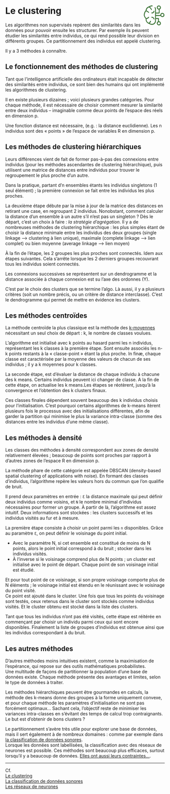 # **Le clustering** <a href="../../../"><img src="https://github.com/MiKL5/BI/raw/master/assets/bi.svg" alt="Les intelligences artificielles" align="right" height="64px"></a>
Les algorithmes non supervisés repèrent des similarités dans les données pour pouvoir ensuite les structurer. Par exemple ils peuvent étudier les similarités entre individus, ce qui rend possible leur division en différents groupes. Ce partitionnement des individus est appelé clustering.

Il y a 3 méthodes à connaître.
## **Le fonctionnement des méthodes de clustering**
Tant que l’intelligence artificielle des ordinateurs était incapable de détecter des similarités entre individus, ce sont bien des humains qui ont implémenté les algorithmes de clustering.

Il en existe plusieurs dizaines ; voici plusieurs grandes catégories.
Pour chaque méthode, il est nécessaire de choisir comment mesurer la similarité entre deux individus – imaginable comme deux points de l’espace des réels en dimension p.

Une fonction distance est nécessaire, (e.g. : la distance euclidienne). Les n individus sont des « points » de l’espace de variables R en dimension p.
## **Les méthodes de clustering hiérarchiques**
Leurs différences vient de fait de former pas-à-pas des connexions entre individus (pour les méthodes ascendantes de clustering hiérarchique), puis utilisent une matrice de distances entre individus pour trouver le regroupement le plus proche d’un autre.

Dans la pratique, partant d’n ensembles étants les individus singletons (1 seul élément) ; la première connexion se fait entre les individus les plus proches.

La deuxième étape débute par la mise à jour de la matrice des distances en retirant une case, en regroupant 2 individus. Nonobstant, comment calculer la distance d’un ensemble à un autre s’il n’est pas un singleton ? Dès le départ, c’est un choix à faire : _la stratégie d’agrégation_. Il y a de nombreuses méthodes de clustering hiérarchique : les plus simples étant de choisir la distance minimale entre les individus des deux groupes (single linkage ⟶ clustering à lien unique), maximale (complete linkage ⟶ lien complet) ou bien moyenne (average linkage ⟶ lien moyen)

À la fin de l’étape, les 2 groupes les plus proches sont connectés. Idem aux étapes suivantes. Cela s’arrête lorsque les 2 derniers groupes recouvrant tous les individus soient connectés.

Les connexions successives se représentent sur un dendrogramme et la distance associée à chaque connexion est su l’axe des ordonnes (Y).

C’est par le choix des clusters que se termine l’algo. Là aussi, il y a plusieurs critères (soit un nombre précis, ou un critère de distance interclasse). C’est le dendrogramme qui permet de mettre en évidence les clusters.
## **Les méthodes centroïdes**
La méthode centroïde la plus classique est la méthode des [k-moyennes](https://www.intelligence-artificielle-school.com/ecole/technologies/k-means-algorithme/) nécessitant un seul choix de départ : k, le nombre de classes voulues.

L’algorithme est initialisé avec k points au hasard parmi les n individus, représentant les k classes à la première étape. Sont ensuite associés les n-k points restants à la « classe-point » étant la plus proche. In finæ, chaque classe est caractérisée par la moyenne des valeurs de chacun de ses individus ; il y a k moyennes pour k classes.

La seconde étape, est d’évaluer la distance de chaque individu à chacune des k means. Certains individus peuvent ici changer de classe. A la fin de cette étape, on actualise les k means.Les étapes se réotèrent, jusqu’à la convergence et l’obtention des k clusters finaux.

Ces classes finales dépendent souvent beaucoup des k individus choisis pour l’initialisation. C’est pourquoi certains algorithmes de k-means itèrent plusieurs fois le processus avec des initialisations différentes, afin de garder la partition qui minimise le plus la variance intra-classe (somme des distances entre les individus d’une même classe).
## **Les méthodes à densité**
Les classes des méthodes à densité correspondent aux zones de densité relativement élevées ; beaucoup de points sont proches par rapport à d’autres zones de l’espace R en dimension p.

La méthode phare de cette catégorie est appelée DBSCAN (density-based spatial clustering of applications with noise). En formant des classes d’individus, l’algorithme repère les valeurs hors du commun que l’on qualifie de bruit.

Il prend deux paramètres en entrée : `Ɛ` la distance maximale qui peut définir deux individus comme voisins, et `N` le nombre minimal d’individus nécessaires pour former un groupe. À partir de là, l’algorithme est assez intuitif. Deux informations sont stockées : les clusters successifs et les individus visités au fur et à mesure.

La première étape consiste à choisir un point parmi les `n` disponibles. Grâce au paramètre `Ɛ`, on peut définir le voisinage du point initial.
* Avec le paramètre N, si cet ensemble est constitué de moins de N points, alors le point initial correspond à du bruit ; stocker dans les individus visités.
* À l’inverse si le voisinage comprend plus de N points ; un cluster est initialisé avec le point de départ. Chaque point de son voisinage initial est étudié.

Et pour tout point de ce voisinage, si son propre voisinage comporte plus de N éléments ; le voisinage initial est étendu en le réunissant avec le voisinage du point visité.  
Ce point est ajouté dans le cluster. Une fois que tous les points du voisinage sont testés, ceux retenus dans le cluster sont stockés comme individus visités. Et le cluster obtenu est stocké dans la liste des clusters.

Tant que tous les individus n’ont pas été visités, cette étape est réitérée en commençant par choisir un individu parmi ceux qui sont encore disponibles. Finalement la liste de groupes d’individus est obtenue ainsi que les individus correspondant à du bruit.
## **Les autres méthodes**
D’autres méthodes moins intuitives existent, comme la maximisation de l’espérance, qui repose sur des outils mathématiques probabilistes.  
Une multitude de façons de partitionner la population d’une base de données existe. Chaque méthode présente des avantages et limites, selon le type de données à traiter.

Les méthodes hiérarchiques peuvent être gourmandes en calculs, la méthode des k-means donne des groupes à la forme uniquement convexe, et pour chaque méthode les paramètres d’initialisation ne sont pas forcément optimaux… Sachant cela, l’objectif reste de minimiser les variances intra-classes en s’évitant des temps de calcul trop contraignants.  
Le but est d’obtenir de bons clusters ?

Le partitionnement s’avère très utile pour explorer une base de données, mais il sert également à de nombreux domaines : comme par exemple dans [la classification de données sonores](https://larevueia.fr/approche-mathematique-pour-le-traitement-et-le-clustering-des-donnees-sonores).  
Lorsque les données sont labellisées, la classification avec des réseaux de neurones est possible. Ces méthodes sont beaucoup plus efficaces, surtout lorsqu’il y a beaucoup de données. [Elles ont aussi leurs contraintes…](https://larevueia.fr/comprendre-les-réseaux-de-neurones/).

___
Cf.  
[Le clustering](https://larevueia.fr/clustering-les-3-methodes-a-connaitre/)  
[La classification de données sonores](https://larevueia.fr/approche-mathematique-pour-le-traitement-et-le-clustering-des-donnees-sonores)  
[Les réseaux de neurones](https://larevueia.fr/comprendre-les-réseaux-de-neurones/)